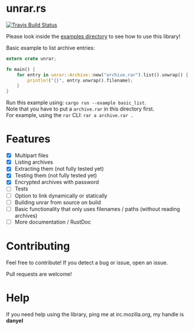 # unrar.rs

[![Travis Build Status](https://travis-ci.org/muja/unrar.rs.svg)](https://travis-ci.org/muja/unrar.rs)

Please look inside the [examples directory](./examples) to see how to use this library!

Basic example to list archive entries:

```rust
extern crate unrar;

fn main() {
    for entry in unrar::Archive::new("archive.rar").list().unwrap() {
        println!("{}", entry.unwrap().filename);
    }
}
```

Run this example using: `cargo run --example basic_list`.  
Note that you have to put a `archive.rar` in this directory first.  
For example, using the `rar` CLI: `rar a archive.rar .`

# Features

- [x] Multipart files
- [x] Listing archives
- [x] Extracting them (not fully tested yet)
- [x] Testing them (not fully tested yet)
- [x] Encrypted archives with password
- [ ] Tests
- [ ] Option to link dynamically or statically
- [ ] Building unrar from source on build
- [ ] Basic functionality that only uses filenames / paths (without reading archives)
- [ ] More documentation / RustDoc

# Contributing

Feel free to contribute! If you detect a bug or issue, open an issue.

Pull requests are welcome!

# Help

If you need help using the library, ping me at irc.mozilla.org, my handle is **danyel**
